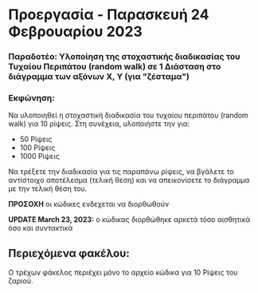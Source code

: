 # Προεργασία - Παρασκευή 24 Φεβρουαρίου 2023

### Παραδοτέο: Υλοποίηση της στοχαστικής διαδικασίας του Τυχαίου Περιπάτου (random walk) σε 1 Διάσταση στο διάγραμμα των αξόνων Χ, Υ (για "ζέσταμα")

### Εκφώνηση:

Να υλοποιηθεί η στοχαστική διαδικασία του τυχαίου περιπάτου (random walk) για 10 ρίψεις.
Στη συνέχεια, υλοποιήστε την για:

  * 50 Ρίψεις
  * 100 Ρίψεις
  * 1000 Ρίψεις

Να τρέξετε την διαδικασία για τις παραπάνω ρίψεις, να βγάλετε το αντίστοιχο αποτέλεσμα (τελική θέση) και να απεικονίσετε το διάγραμμα με την τελική θέση του.

**ΠΡΟΣΟΧΗ** οι κώδικες ενδεχεται να διορθωθούν

**UPDATE March 23, 2023:** ο κώδικας διορθώθηκε αρκετά τόσο αισθητικά όσο και συντακτικά

## Περιεχόμενα φακέλου:

Ο τρέχων φάκελος περιέχει μόνο το αρχείο κώδικα για 10 Ρίψεις του ζαριού.
